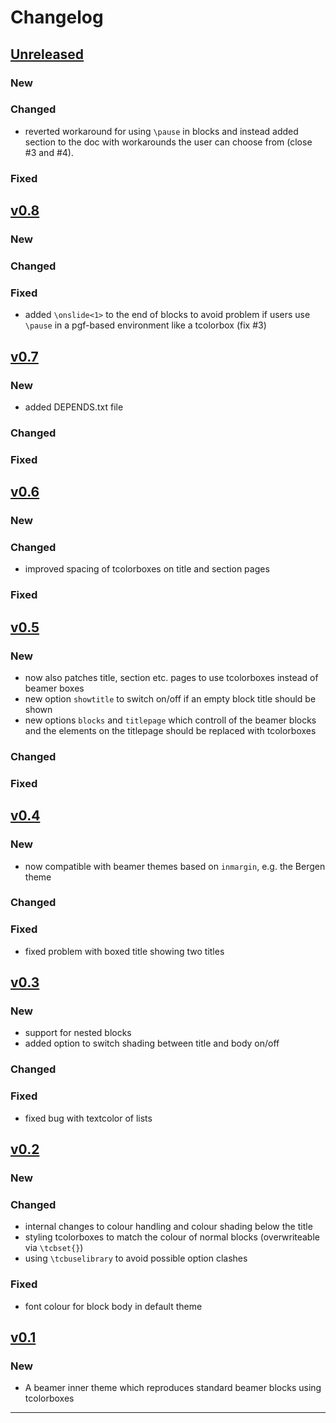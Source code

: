 # Changelog

## [Unreleased]

### New

### Changed

- reverted workaround for using `\pause` in blocks and instead added section to the doc with workarounds the user can choose from (close #3 and #4). 

### Fixed

## [v0.8]

### New

### Changed

### Fixed

- added `\onslide<1>` to the end of blocks to avoid problem if users use `\pause` in a pgf-based environment like a tcolorbox (fix #3)

## [v0.7]

### New

- added DEPENDS.txt file

### Changed

### Fixed

## [v0.6]

### New

### Changed

- improved spacing of tcolorboxes on title and section pages

### Fixed

## [v0.5]

### New

- now also patches title, section etc. pages to use tcolorboxes instead of beamer boxes
- new option `showtitle` to switch on/off if an empty block title should be shown
- new options `blocks` and `titlepage` which controll of the beamer blocks and the elements on the titlepage should be replaced with tcolorboxes

### Changed

### Fixed

## [v0.4]

### New

- now compatible with beamer themes based on `inmargin`, e.g. the Bergen theme

### Changed

### Fixed

- fixed problem with boxed title showing two titles

## [v0.3]

### New

- support for nested blocks
- added option to switch shading between title and body on/off

### Changed

### Fixed

- fixed bug with textcolor of lists

## [v0.2]

### New

### Changed

- internal changes to colour handling and colour shading below the title
- styling tcolorboxes to match the colour of normal blocks (overwriteable via `\tcbset{}`)
- using `\tcbuselibrary` to avoid possible option clashes

### Fixed

- font colour for block body in default theme

## [v0.1]

### New

- A beamer inner theme which reproduces standard beamer blocks using tcolorboxes

------

[Unreleased]: https://github.com/samcarter/beamertheme-tcolorbox/compare/v0.8...HEAD
[v0.8]: https://github.com/samcarter/beamertheme-tcolorbox/compare/v0.7...v0.8
[v0.7]: https://github.com/samcarter/beamertheme-tcolorbox/compare/v0.6...v0.7
[v0.6]: https://github.com/samcarter/beamertheme-tcolorbox/compare/v0.5...v0.6
[v0.5]: https://github.com/samcarter/beamertheme-tcolorbox/compare/v0.4...v0.5
[v0.4]: https://github.com/samcarter/beamertheme-tcolorbox/compare/v0.3...v0.4
[v0.3]: https://github.com/samcarter/beamertheme-tcolorbox/compare/v0.2...v0.3
[v0.2]: https://github.com/samcarter/beamertheme-tcolorbox/compare/v0.1...v0.2
[v0.1]: https://github.com/samcarter/beamertheme-tcolorbox/compare/v0.0...v0.1
